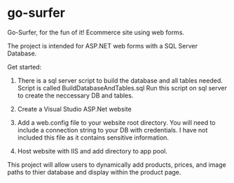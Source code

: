 # go-surfer
Go-Surfer, for the fun of it! Ecommerce site using web forms.

The project is intended for ASP.NET web forms with a SQL Server Database. 

Get started:

1. There is a sql server script to build the database and all tables needed. Script is called BuildDatabaseAndTables.sql Run this script on sql server to create the neccessary DB and tables.

2. Create a Visual Studio ASP.Net website

3. Add a web.config file to your website root directory. You will need to include a connection string to your DB with credentials. I have not included this file as it contains sensitive information.

4. Host website with IIS and add directory to app pool.

This project will allow users to dynamically add products, prices, and image paths to thier database and display within the product page.


